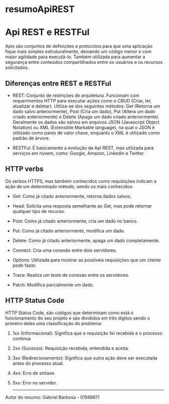 # resumoApiREST

# Api REST e RESTFul

Apis são conjuntos de definições e protocolos para que uma aplicação fique mais simples estruturalmente, deixando um código menor e com maior agilidade para executá-lo. Também utilizada para aumentar a segurança entre conteúdos compartilhados entre os usuários e os recursos solicitados. 

## Diferenças entre REST e RESTFul

* REST: Conjunto de restrições de arquitetura. Funcionam com requerimentos HTTP para executar ações como o CRUD (Criar, ler, atualizar e deletar). Utiliza-se dos seguintes métodos: Get (Retorna um dado salvo anteriormente), Post (Cria um dado), Put (Altera um dado criado anteriormente) e Delete (Apaga um dado criado anteriormente). Geralmente os dados são salvos em arquivos JSON (Javascript Object Notation) ou XML (Extensible Markable language), na qual o JSON é utilizado como pares de valor chave, enquanto o XML é utilizado como padrão de árvore.

* RESTFul: É basicamente a evolução da Api REST, mas utilizada para serviços em nuvem, como: Google, Amazon, LinkedIn e Twitter.

## HTTP verbs

Os verbos HTTPS, mas também conhecidos como requisições indicam a ação de um determinado método, sendo os mais conhecidos:

* Get: Como já citado anteriormente, retorna dados salvos.
  
* Head: Solicita uma resposta semelhante ao Get, mas pode retornar qualquer tipo de recurso.

* Post: Como já citado anteriormente, cria um dado no banco.
  
* Put: Como já citado anteriormente, modifica um dado.
  
* Delete: Como já citado anteriormente, apaga um dado completamente.
  
* Connect: Cria uma conexão entre dois servidores.
  
* Options: Utilizada para mostrar as possíveis requisições que um cliente pode fazer.
  
* Trace: Realiza um teste de conexão entre os servidores.
  
* Patch: Modifica parcialmente um dado.

## HTTP Status Code

HTTP Status Code, são códigos que determinam como está o funcionamento do seu projeto e são divididos em três digitos sendo o primeiro deles uma classificação do problema:

1. 1xx (Informacional): Significa que a requisição foi recebida e o processo continua

2. 2xx (Sucesso): Requisição recebida, entendida e aceita.

3. 3xx (Redirecionamento): Significa que outra ação deve ser executada antes do processo atual.

4. 4xx: Erro de sintaxe.

5. 5xx: Erro no servidor.


    ---

Autor do resumo: Gabriel Barbosa - 01566611
